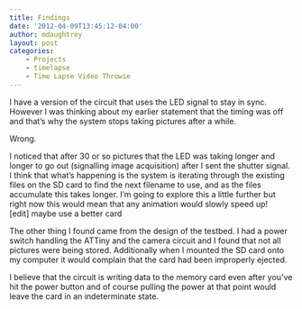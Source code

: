 ```yaml
---
title: Findings
date: '2012-04-09T13:45:12-04:00'
author: mdaughtrey
layout: post
categories:
    - Projects
    - timelapse
    - Time Lapse Video Throwie
---
```


I have a version of the circuit that uses the LED signal to stay in sync. However I was thinking about my earlier statement that the timing was off and that’s why the system stops taking pictures after a while.

Wrong.

I noticed that after 30 or so pictures that the LED was taking longer and longer to go out (signalling image acquisition) after I sent the shutter signal. I think that what’s happening is the system is iterating through the existing files on the SD card to find the next filename to use, and as the files accumulate this takes longer. I’m going to explore this a little further but right now this would mean that any animation would slowly speed up!  
\[edit\] maybe use a better card

The other thing I found came from the design of the testbed. I had a power switch handling the ATTiny and the camera circuit and I found that not all pictures were being stored. Additionally when I mounted the SD card onto my computer it would complain that the card had been improperly ejected.

I believe that the circuit is writing data to the memory card even after you’ve hit the power button and of course pulling the power at that point would leave the card in an indeterminate state.
